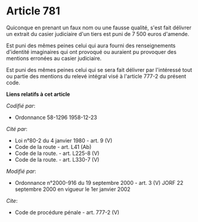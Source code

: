 # Article 781

Quiconque en prenant un faux nom ou une fausse qualité, s'est fait délivrer un extrait du casier judiciaire d'un tiers est
puni de 7 500 euros d'amende. 

Est puni des mêmes peines celui qui aura fourni des renseignements d'identité imaginaires qui ont provoqué ou auraient pu
provoquer des mentions erronées au casier judiciaire. 

Est puni des mêmes peines celui qui se sera fait délivrer par l'intéressé tout ou partie des mentions du relevé intégral visé
à l'article 777-2 du présent code.

**Liens relatifs à cet article**

_Codifié par_:

  - Ordonnance 58-1296 1958-12-23

_Cité par_:

  - Loi n°80-2 du 4 janvier 1980  - art. 9 (V)
  - Code de la route - art. L41 (Ab)
  - Code de la route. - art. L225-8 (V)
  - Code de la route. - art. L330-7 (V)

_Modifié par_:

  - Ordonnance n°2000-916 du 19 septembre 2000 - art. 3 (V) JORF 22 septembre 2000 en vigueur le 1er janvier 2002

_Cite_:

  - Code de procédure pénale - art. 777-2 (V)
